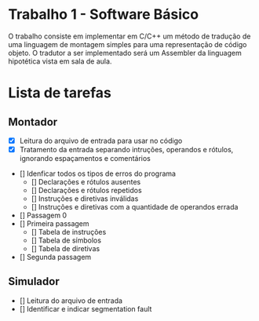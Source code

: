 # Trabalho 1 - Software Básico

O trabalho consiste em implementar em C/C++ um método de tradução de uma linguagem de montagem simples para uma representação de código objeto. O tradutor a ser implementado será um Assembler da linguagem hipotética vista em sala de aula.

# Lista de tarefas
## Montador
- [x] Leitura do arquivo de entrada para usar no código
- [x] Tratamento da entrada separando intruções, operandos e rótulos, ignorando espaçamentos e comentários
- [] Idenficar todos os tipos de erros do programa
    - [] Declarações e rótulos ausentes
    - [] Declarações e rótulos repetidos
    - [] Instruções e diretivas inválidas
    - [] Instruções e diretivas com a quantidade de operandos errada
- [] Passagem 0
- [] Primeira passagem
    - [] Tabela de instruções
    - [] Tabela de símbolos
    - [] Tabela de diretivas
- [] Segunda passagem
## Simulador
- [] Leitura do arquivo de entrada
- [] Identificar e indicar segmentation fault